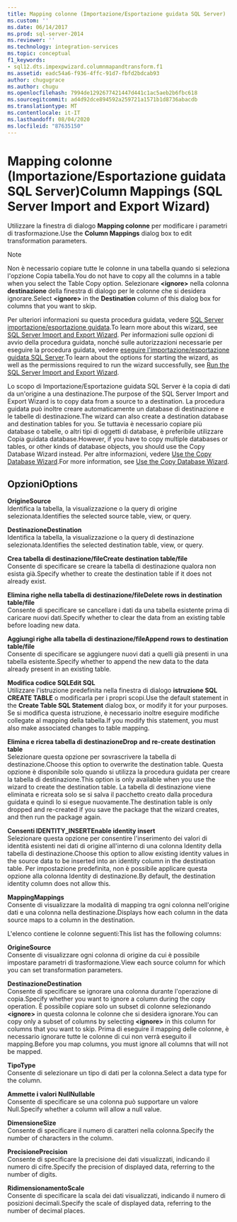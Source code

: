 ```yaml
---
title: Mapping colonne (Importazione/Esportazione guidata SQL Server) | Microsoft Docs
ms.custom: ''
ms.date: 06/14/2017
ms.prod: sql-server-2014
ms.reviewer: ''
ms.technology: integration-services
ms.topic: conceptual
f1_keywords:
- sql12.dts.impexpwizard.columnmapandtransform.f1
ms.assetid: eadc54a6-f936-4ffc-91d7-fbfd2bdcab93
author: chugugrace
ms.author: chugu
ms.openlocfilehash: 7994de1292677421447d441c1ac5aeb2b6fbc618
ms.sourcegitcommit: ad4d92dce894592a259721a1571b1d8736abacdb
ms.translationtype: MT
ms.contentlocale: it-IT
ms.lasthandoff: 08/04/2020
ms.locfileid: "87635150"
---
```

# <a name="column-mappings-sql-server-import-and-export-wizard"></a><span data-ttu-id="2abd4-102">Mapping colonne (Importazione/Esportazione guidata SQL Server)</span><span class="sxs-lookup"><span data-stu-id="2abd4-102">Column Mappings (SQL Server Import and Export Wizard)</span></span>
  <span data-ttu-id="2abd4-103">Utilizzare la finestra di dialogo **Mapping colonne** per modificare i parametri di trasformazione.</span><span class="sxs-lookup"><span data-stu-id="2abd4-103">Use the **Column Mappings** dialog box to edit transformation parameters.</span></span>  
  
> [!NOTE]  
>  <span data-ttu-id="2abd4-104">Non è necessario copiare tutte le colonne in una tabella quando si seleziona l'opzione Copia tabella.</span><span class="sxs-lookup"><span data-stu-id="2abd4-104">You do not have to copy all the columns in a table when you select the Table Copy option.</span></span> <span data-ttu-id="2abd4-105">Selezionare **\<ignore>** nella colonna **destinazione** della finestra di dialogo per le colonne che si desidera ignorare.</span><span class="sxs-lookup"><span data-stu-id="2abd4-105">Select **\<ignore>** in the **Destination** column of this dialog box for columns that you want to skip.</span></span>  
  
 <span data-ttu-id="2abd4-106">Per ulteriori informazioni su questa procedura guidata, vedere [SQL Server importazione/esportazione guidata](import-and-export-data-with-the-sql-server-import-and-export-wizard.md).</span><span class="sxs-lookup"><span data-stu-id="2abd4-106">To learn more about this wizard, see [SQL Server Import and Export Wizard](import-and-export-data-with-the-sql-server-import-and-export-wizard.md).</span></span> <span data-ttu-id="2abd4-107">Per informazioni sulle opzioni di avvio della procedura guidata, nonché sulle autorizzazioni necessarie per eseguire la procedura guidata, vedere [eseguire l'importazione/esportazione guidata SQL Server](start-the-sql-server-import-and-export-wizard.md).</span><span class="sxs-lookup"><span data-stu-id="2abd4-107">To learn about the options for starting the wizard, as well as the permissions required to run the wizard successfully, see [Run the SQL Server Import and Export Wizard](start-the-sql-server-import-and-export-wizard.md).</span></span>  
  
 <span data-ttu-id="2abd4-108">Lo scopo di Importazione/Esportazione guidata SQL Server è la copia di dati da un'origine a una destinazione.</span><span class="sxs-lookup"><span data-stu-id="2abd4-108">The purpose of the SQL Server Import and Export Wizard is to copy data from a source to a destination.</span></span> <span data-ttu-id="2abd4-109">La procedura guidata può inoltre creare automaticamente un database di destinazione e le tabelle di destinazione.</span><span class="sxs-lookup"><span data-stu-id="2abd4-109">The wizard can also create a destination database and destination tables for you.</span></span> <span data-ttu-id="2abd4-110">Se tuttavia è necessario copiare più database o tabelle, o altri tipi di oggetti di database, è preferibile utilizzare Copia guidata database.</span><span class="sxs-lookup"><span data-stu-id="2abd4-110">However, if you have to copy multiple databases or tables, or other kinds of database objects, you should use the Copy Database Wizard instead.</span></span> <span data-ttu-id="2abd4-111">Per altre informazioni, vedere [Use the Copy Database Wizard](../../relational-databases/databases/use-the-copy-database-wizard.md).</span><span class="sxs-lookup"><span data-stu-id="2abd4-111">For more information, see [Use the Copy Database Wizard](../../relational-databases/databases/use-the-copy-database-wizard.md).</span></span>  
  
## <a name="options"></a><span data-ttu-id="2abd4-112">Opzioni</span><span class="sxs-lookup"><span data-stu-id="2abd4-112">Options</span></span>  
 <span data-ttu-id="2abd4-113">**Origine**</span><span class="sxs-lookup"><span data-stu-id="2abd4-113">**Source**</span></span>  
 <span data-ttu-id="2abd4-114">Identifica la tabella, la visualizzazione o la query di origine selezionata.</span><span class="sxs-lookup"><span data-stu-id="2abd4-114">Identifies the selected source table, view, or query.</span></span>  
  
 <span data-ttu-id="2abd4-115">**Destinazione**</span><span class="sxs-lookup"><span data-stu-id="2abd4-115">**Destination**</span></span>  
 <span data-ttu-id="2abd4-116">Identifica la tabella, la visualizzazione o la query di destinazione selezionata.</span><span class="sxs-lookup"><span data-stu-id="2abd4-116">Identifies the selected destination table, view, or query.</span></span>  
  
 <span data-ttu-id="2abd4-117">**Crea tabella di destinazione/file**</span><span class="sxs-lookup"><span data-stu-id="2abd4-117">**Create destination table/file**</span></span>  
 <span data-ttu-id="2abd4-118">Consente di specificare se creare la tabella di destinazione qualora non esista già.</span><span class="sxs-lookup"><span data-stu-id="2abd4-118">Specify whether to create the destination table if it does not already exist.</span></span>  
  
 <span data-ttu-id="2abd4-119">**Elimina righe nella tabella di destinazione/file**</span><span class="sxs-lookup"><span data-stu-id="2abd4-119">**Delete rows in destination table/file**</span></span>  
 <span data-ttu-id="2abd4-120">Consente di specificare se cancellare i dati da una tabella esistente prima di caricare nuovi dati.</span><span class="sxs-lookup"><span data-stu-id="2abd4-120">Specify whether to clear the data from an existing table before loading new data.</span></span>  
  
 <span data-ttu-id="2abd4-121">**Aggiungi righe alla tabella di destinazione/file**</span><span class="sxs-lookup"><span data-stu-id="2abd4-121">**Append rows to destination table/file**</span></span>  
 <span data-ttu-id="2abd4-122">Consente di specificare se aggiungere nuovi dati a quelli già presenti in una tabella esistente.</span><span class="sxs-lookup"><span data-stu-id="2abd4-122">Specify whether to append the new data to the data already present in an existing table.</span></span>  
  
 <span data-ttu-id="2abd4-123">**Modifica codice SQL**</span><span class="sxs-lookup"><span data-stu-id="2abd4-123">**Edit SQL**</span></span>  
 <span data-ttu-id="2abd4-124">Utilizzare l'istruzione predefinita nella finestra di dialogo **istruzione SQL CREATE TABLE** o modificarla per i propri scopi.</span><span class="sxs-lookup"><span data-stu-id="2abd4-124">Use the default statement in the **Create Table SQL Statement** dialog box, or modify it for your purposes.</span></span> <span data-ttu-id="2abd4-125">Se si modifica questa istruzione, è necessario inoltre eseguire modifiche collegate al mapping della tabella.</span><span class="sxs-lookup"><span data-stu-id="2abd4-125">If you modify this statement, you must also make associated changes to table mapping.</span></span>  
  
 <span data-ttu-id="2abd4-126">**Elimina e ricrea tabella di destinazione**</span><span class="sxs-lookup"><span data-stu-id="2abd4-126">**Drop and re-create destination table**</span></span>  
 <span data-ttu-id="2abd4-127">Selezionare questa opzione per sovrascrivere la tabella di destinazione.</span><span class="sxs-lookup"><span data-stu-id="2abd4-127">Choose this option to overwrite the destination table.</span></span> <span data-ttu-id="2abd4-128">Questa opzione è disponibile solo quando si utilizza la procedura guidata per creare la tabella di destinazione.</span><span class="sxs-lookup"><span data-stu-id="2abd4-128">This option is only available when you use the wizard to create the destination table.</span></span> <span data-ttu-id="2abd4-129">La tabella di destinazione viene eliminata e ricreata solo se si salva il pacchetto creato dalla procedura guidata e quindi lo si esegue nuovamente.</span><span class="sxs-lookup"><span data-stu-id="2abd4-129">The destination table is only dropped and re-created if you save the package that the wizard creates, and then run the package again.</span></span>  
  
 <span data-ttu-id="2abd4-130">**Consenti IDENTITY_INSERT**</span><span class="sxs-lookup"><span data-stu-id="2abd4-130">**Enable identity insert**</span></span>  
 <span data-ttu-id="2abd4-131">Selezionare questa opzione per consentire l'inserimento dei valori di identità esistenti nei dati di origine all'interno di una colonna Identity della tabella di destinazione.</span><span class="sxs-lookup"><span data-stu-id="2abd4-131">Choose this option to allow existing identity values in the source data to be inserted into an identity column in the destination table.</span></span> <span data-ttu-id="2abd4-132">Per impostazione predefinita, non è possibile applicare questa opzione alla colonna Identity di destinazione.</span><span class="sxs-lookup"><span data-stu-id="2abd4-132">By default, the destination identity column does not allow this.</span></span>  
  
 <span data-ttu-id="2abd4-133">**Mapping**</span><span class="sxs-lookup"><span data-stu-id="2abd4-133">**Mappings**</span></span>  
 <span data-ttu-id="2abd4-134">Consente di visualizzare la modalità di mapping tra ogni colonna nell'origine dati e una colonna nella destinazione.</span><span class="sxs-lookup"><span data-stu-id="2abd4-134">Displays how each column in the data source maps to a column in the destination.</span></span>  
  
 <span data-ttu-id="2abd4-135">L'elenco contiene le colonne seguenti:</span><span class="sxs-lookup"><span data-stu-id="2abd4-135">This list has the following columns:</span></span>  
  
 <span data-ttu-id="2abd4-136">**Origine**</span><span class="sxs-lookup"><span data-stu-id="2abd4-136">**Source**</span></span>  
 <span data-ttu-id="2abd4-137">Consente di visualizzare ogni colonna di origine da cui è possibile impostare parametri di trasformazione.</span><span class="sxs-lookup"><span data-stu-id="2abd4-137">View each source column for which you can set transformation parameters.</span></span>  
  
 <span data-ttu-id="2abd4-138">**Destinazione**</span><span class="sxs-lookup"><span data-stu-id="2abd4-138">**Destination**</span></span>  
 <span data-ttu-id="2abd4-139">Consente di specificare se ignorare una colonna durante l'operazione di copia.</span><span class="sxs-lookup"><span data-stu-id="2abd4-139">Specify whether you want to ignore a column during the copy operation.</span></span> <span data-ttu-id="2abd4-140">È possibile copiare solo un subset di colonne selezionando **\<ignore>** in questa colonna le colonne che si desidera ignorare.</span><span class="sxs-lookup"><span data-stu-id="2abd4-140">You can copy only a subset of columns by selecting **\<ignore>** in this column for columns that you want to skip.</span></span> <span data-ttu-id="2abd4-141">Prima di eseguire il mapping delle colonne, è necessario ignorare tutte le colonne di cui non verrà eseguito il mapping.</span><span class="sxs-lookup"><span data-stu-id="2abd4-141">Before you map columns, you must ignore all columns that will not be mapped.</span></span>  
  
 <span data-ttu-id="2abd4-142">**Tipo**</span><span class="sxs-lookup"><span data-stu-id="2abd4-142">**Type**</span></span>  
 <span data-ttu-id="2abd4-143">Consente di selezionare un tipo di dati per la colonna.</span><span class="sxs-lookup"><span data-stu-id="2abd4-143">Select a data type for the column.</span></span>  
  
 <span data-ttu-id="2abd4-144">**Ammette i valori Null**</span><span class="sxs-lookup"><span data-stu-id="2abd4-144">**Nullable**</span></span>  
 <span data-ttu-id="2abd4-145">Consente di specificare se una colonna può supportare un valore Null.</span><span class="sxs-lookup"><span data-stu-id="2abd4-145">Specify whether a column will allow a null value.</span></span>  
  
 <span data-ttu-id="2abd4-146">**Dimensione**</span><span class="sxs-lookup"><span data-stu-id="2abd4-146">**Size**</span></span>  
 <span data-ttu-id="2abd4-147">Consente di specificare il numero di caratteri nella colonna.</span><span class="sxs-lookup"><span data-stu-id="2abd4-147">Specify the number of characters in the column.</span></span>  
  
 <span data-ttu-id="2abd4-148">**Precisione**</span><span class="sxs-lookup"><span data-stu-id="2abd4-148">**Precision**</span></span>  
 <span data-ttu-id="2abd4-149">Consente di specificare la precisione dei dati visualizzati, indicando il numero di cifre.</span><span class="sxs-lookup"><span data-stu-id="2abd4-149">Specify the precision of displayed data, referring to the number of digits.</span></span>  
  
 <span data-ttu-id="2abd4-150">**Ridimensionamento**</span><span class="sxs-lookup"><span data-stu-id="2abd4-150">**Scale**</span></span>  
 <span data-ttu-id="2abd4-151">Consente di specificare la scala dei dati visualizzati, indicando il numero di posizioni decimali.</span><span class="sxs-lookup"><span data-stu-id="2abd4-151">Specify the scale of displayed data, referring to the number of decimal places.</span></span>  
  
  

